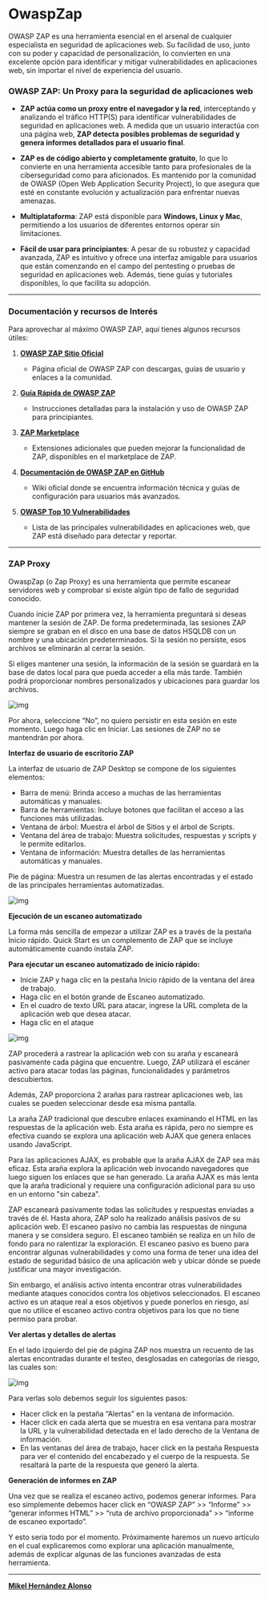 

# OwaspZap

OWASP ZAP es una herramienta esencial en el arsenal de cualquier especialista en seguridad de aplicaciones web. Su facilidad de uso, junto con su poder y capacidad de personalización, lo convierten en una excelente opción para identificar y mitigar vulnerabilidades en aplicaciones web, sin importar el nivel de experiencia del usuario.

### OWASP ZAP: Un Proxy para la seguridad de aplicaciones web

- **ZAP actúa como un proxy entre el navegador y la red**, interceptando y analizando el tráfico HTTP(S) para identificar vulnerabilidades de seguridad en aplicaciones web. A medida que un usuario interactúa con una página web, **ZAP detecta posibles problemas de seguridad y genera informes detallados para el usuario final**.
  
- **ZAP es de código abierto y completamente gratuito**, lo que lo convierte en una herramienta accesible tanto para profesionales de la ciberseguridad como para aficionados. Es mantenido por la comunidad de OWASP (Open Web Application Security Project), lo que asegura que esté en constante evolución y actualización para enfrentar nuevas amenazas.

- **Multiplataforma**: ZAP está disponible para **Windows, Linux y Mac**, permitiendo a los usuarios de diferentes entornos operar sin limitaciones.

- **Fácil de usar para principiantes**: A pesar de su robustez y capacidad avanzada, ZAP es intuitivo y ofrece una interfaz amigable para usuarios que están comenzando en el campo del pentesting o pruebas de seguridad en aplicaciones web. Además, tiene guías y tutoriales disponibles, lo que facilita su adopción.

---

### Documentación y recursos de Interés

Para aprovechar al máximo OWASP ZAP, aquí tienes algunos recursos útiles:

1. **[OWASP ZAP Sitio Oficial](https://www.zaproxy.org/)**
   - Página oficial de OWASP ZAP con descargas, guías de usuario y enlaces a la comunidad.
   
2. **[Guía Rápida de OWASP ZAP](https://www.zaproxy.org/getting-started/)**
   - Instrucciones detalladas para la instalación y uso de OWASP ZAP para principiantes.

3. **[ZAP Marketplace](https://www.zaproxy.org/addons/)**
   - Extensiones adicionales que pueden mejorar la funcionalidad de ZAP, disponibles en el marketplace de ZAP.

4. **[Documentación de OWASP ZAP en GitHub](https://github.com/zaproxy/zaproxy/wiki)**
   - Wiki oficial donde se encuentra información técnica y guías de configuración para usuarios más avanzados.

5. **[OWASP Top 10 Vulnerabilidades](https://owasp.org/www-project-top-ten/)**
   - Lista de las principales vulnerabilidades en aplicaciones web, que ZAP está diseñado para detectar y reportar.

---

### ZAP Proxy

OwaspZap (o Zap Proxy) es una herramienta que permite escanear servidores web y comprobar si existe algún tipo de fallo de seguridad conocido.

Cuando inicie ZAP por primera vez, la herramienta preguntará si deseas mantener la sesión de ZAP. De forma predeterminada, las sesiones ZAP siempre se graban en el disco en una base de datos HSQLDB con un nombre y una ubicación predeterminados. Si la sesión no persiste, esos archivos se eliminarán al cerrar la sesión.

Si eliges mantener una sesión, la información de la sesión se guardará en la base de datos local para que pueda acceder a ella más tarde. También podrá proporcionar nombres personalizados y ubicaciones para guardar los archivos.

![img](./assets/SCiAYE8UTVaNNSVY8ij3_guardar11.png)

Por ahora, seleccione “No”, no quiero persistir en esta sesión en este momento. Luego haga clic en Iniciar. Las sesiones de ZAP no se mantendrán por ahora.

**Interfaz de usuario de escritorio ZAP**

La interfaz de usuario de ZAP Desktop se compone de los siguientes elementos:

- Barra de menú: Brinda acceso a muchas de las herramientas automáticas y manuales.
- Barra de herramientas: Incluye botones que facilitan el acceso a las funciones más utilizadas.
- Ventana de árbol: Muestra el árbol de Sitios y el árbol de Scripts.
- Ventana del área de trabajo: Muestra solicitudes, respuestas y scripts y le permite editarlos.
- Ventana de información: Muestra detalles de las herramientas automáticas y manuales.

Pie de página: Muestra un resumen de las alertas encontradas y el estado de las principales herramientas automatizadas.

![img](./assets/NaALvoJLQsSJpLLGwmWt_guardar12.png)

**Ejecución de un escaneo automatizado**

La forma más sencilla de empezar a utilizar ZAP es a través de la pestaña Inicio rápido. Quick Start es un complemento de ZAP que se incluye automáticamente cuando instala ZAP.

**Para ejecutar un escaneo automatizado de inicio rápido:**

- Inicie ZAP y haga clic en la pestaña Inicio rápido de la ventana del área de trabajo.
- Haga clic en el botón grande de Escaneo automatizado.
- En el cuadro de texto URL para atacar, ingrese la URL completa de la aplicación web que desea atacar.
- Haga clic en el ataque

![img](./assets/2owmZCHVSnKyNfYNFuCF_guardar13.png)

ZAP procederá a rastrear la aplicación web con su araña y escaneará pasivamente cada página que encuentre. Luego, ZAP utilizará el escáner activo para atacar todas las páginas, funcionalidades y parámetros descubiertos.

 

Además, ZAP proporciona 2 arañas para rastrear aplicaciones web, las cuales se pueden seleccionar desde esa misma pantalla.

 

La araña ZAP tradicional que descubre enlaces examinando el HTML en las respuestas de la aplicación web. Esta araña es rápida, pero no siempre es efectiva cuando se explora una aplicación web AJAX que genera enlaces usando JavaScript.

Para las aplicaciones AJAX, es probable que la araña AJAX de ZAP sea más eficaz. Esta araña explora la aplicación web invocando navegadores que luego siguen los enlaces que se han generado. La araña AJAX es más lenta que la araña tradicional y requiere una configuración adicional para su uso en un entorno "sin cabeza".

ZAP escaneará pasivamente todas las solicitudes y respuestas enviadas a través de él. Hasta ahora, ZAP solo ha realizado análisis pasivos de su aplicación web. El escaneo pasivo no cambia las respuestas de ninguna manera y se considera seguro. El escaneo también se realiza en un hilo de fondo para no ralentizar la exploración. El escaneo pasivo es bueno para encontrar algunas vulnerabilidades y como una forma de tener una idea del estado de seguridad básico de una aplicación web y ubicar dónde se puede justificar una mayor investigación.

Sin embargo, el análisis activo intenta encontrar otras vulnerabilidades mediante ataques conocidos contra los objetivos seleccionados. El escaneo activo es un ataque real a esos objetivos y puede ponerlos en riesgo, así que no utilice el escaneo activo contra objetivos para los que no tiene permiso para probar.

**Ver alertas y detalles de alertas**

En el lado izquierdo del pie de página ZAP nos muestra un recuento de las alertas encontradas durante el testeo, desglosadas en categorías de riesgo, las cuales son:

![img](./assets/uNe1MUCvS0yTA2oynsSw_guardar14.png)

Para verlas solo debemos seguir los siguientes pasos:

- Hacer click en la pestaña “Alertas” en la ventana de información.
- Hacer click en cada alerta que se muestra en esa ventana para mostrar la URL y la vulnerabilidad detectada en el lado derecho de la Ventana de información.
- En las ventanas del área de trabajo, hacer click en la pestaña Respuesta para ver el contenido del encabezado y el cuerpo de la respuesta. Se resaltará la parte de la respuesta que generó la alerta.

 

**Generación de informes en ZAP**

Una vez que se realiza el escaneo activo, podemos generar informes. Para eso simplemente debemos hacer click en “OWASP ZAP” >> “Informe” >> “generar informes HTML” >> “ruta de archivo proporcionada” >> “informe de escaneo exportado”.

Y esto sería todo por el momento. Próximamente haremos un nuevo artículo en el cual explicaremos como explorar una aplicación manualmente, además de explicar algunas de las funciones avanzadas de esta herramienta.





---

**[Mikel Hernández Alonso](https://www.linkedin.com/in/mikel-hernandez-alonso-a3975b205/)**

